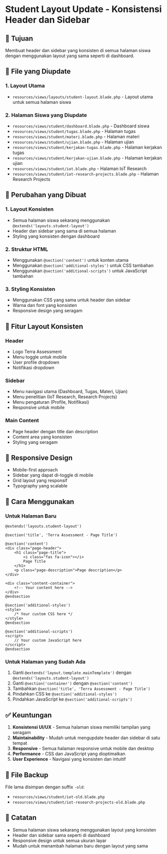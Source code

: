# Student Layout Update - Konsistensi Header dan Sidebar

## 🎯 **Tujuan**
Membuat header dan sidebar yang konsisten di semua halaman siswa dengan menggunakan layout yang sama seperti di dashboard.

## 📁 **File yang Diupdate**

### 1. **Layout Utama**
- `resources/views/layouts/student-layout.blade.php` - Layout utama untuk semua halaman siswa

### 2. **Halaman Siswa yang Diupdate**
- `resources/views/student/dashboard.blade.php` - Dashboard siswa
- `resources/views/student/tugas.blade.php` - Halaman tugas
- `resources/views/student/materi.blade.php` - Halaman materi
- `resources/views/student/ujian.blade.php` - Halaman ujian
- `resources/views/student/kerjakan-tugas.blade.php` - Halaman kerjakan tugas
- `resources/views/student/kerjakan-ujian.blade.php` - Halaman kerjakan ujian
- `resources/views/student/iot.blade.php` - Halaman IoT Research
- `resources/views/student/iot-research-projects.blade.php` - Halaman Research Projects

## 🔧 **Perubahan yang Dibuat**

### 1. **Layout Konsisten**
- Semua halaman siswa sekarang menggunakan `@extends('layouts.student-layout')`
- Header dan sidebar yang sama di semua halaman
- Styling yang konsisten dengan dashboard

### 2. **Struktur HTML**
- Menggunakan `@section('content')` untuk konten utama
- Menggunakan `@section('additional-styles')` untuk CSS tambahan
- Menggunakan `@section('additional-scripts')` untuk JavaScript tambahan

### 3. **Styling Konsisten**
- Menggunakan CSS yang sama untuk header dan sidebar
- Warna dan font yang konsisten
- Responsive design yang seragam

## 🎨 **Fitur Layout Konsisten**

### **Header**
- Logo Terra Assessment
- Menu toggle untuk mobile
- User profile dropdown
- Notifikasi dropdown

### **Sidebar**
- Menu navigasi utama (Dashboard, Tugas, Materi, Ujian)
- Menu penelitian (IoT Research, Research Projects)
- Menu pengaturan (Profile, Notifikasi)
- Responsive untuk mobile

### **Main Content**
- Page header dengan title dan description
- Content area yang konsisten
- Styling yang seragam

## 📱 **Responsive Design**
- Mobile-first approach
- Sidebar yang dapat di-toggle di mobile
- Grid layout yang responsif
- Typography yang scalable

## 🚀 **Cara Menggunakan**

### **Untuk Halaman Baru**
```blade
@extends('layouts.student-layout')

@section('title', 'Terra Assessment - Page Title')

@section('content')
<div class="page-header">
    <h1 class="page-title">
        <i class="fas fa-icon"></i>
        Page Title
    </h1>
    <p class="page-description">Page description</p>
</div>

<div class="content-container">
    <!-- Your content here -->
</div>
@endsection

@section('additional-styles')
<style>
    /* Your custom CSS here */
</style>
@endsection

@section('additional-scripts')
<script>
    // Your custom JavaScript here
</script>
@endsection
```

### **Untuk Halaman yang Sudah Ada**
1. Ganti `@extends('layout.template.mainTemplate')` dengan `@extends('layouts.student-layout')`
2. Ganti `@section('container')` dengan `@section('content')`
3. Tambahkan `@section('title', 'Terra Assessment - Page Title')`
4. Pindahkan CSS ke `@section('additional-styles')`
5. Pindahkan JavaScript ke `@section('additional-scripts')`

## ✅ **Keuntungan**

1. **Konsistensi UI/UX** - Semua halaman siswa memiliki tampilan yang seragam
2. **Maintainability** - Mudah untuk mengupdate header dan sidebar di satu tempat
3. **Responsive** - Semua halaman responsive untuk mobile dan desktop
4. **Performance** - CSS dan JavaScript yang dioptimalkan
5. **User Experience** - Navigasi yang konsisten dan intuitif

## 🔄 **File Backup**

File lama disimpan dengan suffix `-old`:
- `resources/views/student/iot-old.blade.php`
- `resources/views/student/iot-research-projects-old.blade.php`

## 📝 **Catatan**

- Semua halaman siswa sekarang menggunakan layout yang konsisten
- Header dan sidebar sama seperti di dashboard
- Responsive design untuk semua ukuran layar
- Mudah untuk menambah halaman baru dengan layout yang sama
